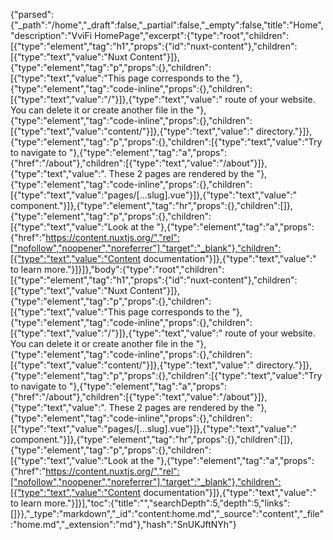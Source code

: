 {"parsed":{"_path":"/home","_draft":false,"_partial":false,"_empty":false,"title":"Home","description":"VviFi HomePage","excerpt":{"type":"root","children":[{"type":"element","tag":"h1","props":{"id":"nuxt-content"},"children":[{"type":"text","value":"Nuxt Content"}]},{"type":"element","tag":"p","props":{},"children":[{"type":"text","value":"This page corresponds to the "},{"type":"element","tag":"code-inline","props":{},"children":[{"type":"text","value":"/"}]},{"type":"text","value":" route of your website. You can delete it or create another file in the "},{"type":"element","tag":"code-inline","props":{},"children":[{"type":"text","value":"content/"}]},{"type":"text","value":" directory."}]},{"type":"element","tag":"p","props":{},"children":[{"type":"text","value":"Try to navigate to "},{"type":"element","tag":"a","props":{"href":"/about"},"children":[{"type":"text","value":"/about"}]},{"type":"text","value":". These 2 pages are rendered by the "},{"type":"element","tag":"code-inline","props":{},"children":[{"type":"text","value":"pages/[...slug].vue"}]},{"type":"text","value":" component."}]},{"type":"element","tag":"hr","props":{},"children":[]},{"type":"element","tag":"p","props":{},"children":[{"type":"text","value":"Look at the "},{"type":"element","tag":"a","props":{"href":"https://content.nuxtjs.org/","rel":["nofollow","noopener","noreferrer"],"target":"_blank"},"children":[{"type":"text","value":"Content documentation"}]},{"type":"text","value":" to learn more."}]}]},"body":{"type":"root","children":[{"type":"element","tag":"h1","props":{"id":"nuxt-content"},"children":[{"type":"text","value":"Nuxt Content"}]},{"type":"element","tag":"p","props":{},"children":[{"type":"text","value":"This page corresponds to the "},{"type":"element","tag":"code-inline","props":{},"children":[{"type":"text","value":"/"}]},{"type":"text","value":" route of your website. You can delete it or create another file in the "},{"type":"element","tag":"code-inline","props":{},"children":[{"type":"text","value":"content/"}]},{"type":"text","value":" directory."}]},{"type":"element","tag":"p","props":{},"children":[{"type":"text","value":"Try to navigate to "},{"type":"element","tag":"a","props":{"href":"/about"},"children":[{"type":"text","value":"/about"}]},{"type":"text","value":". These 2 pages are rendered by the "},{"type":"element","tag":"code-inline","props":{},"children":[{"type":"text","value":"pages/[...slug].vue"}]},{"type":"text","value":" component."}]},{"type":"element","tag":"hr","props":{},"children":[]},{"type":"element","tag":"p","props":{},"children":[{"type":"text","value":"Look at the "},{"type":"element","tag":"a","props":{"href":"https://content.nuxtjs.org/","rel":["nofollow","noopener","noreferrer"],"target":"_blank"},"children":[{"type":"text","value":"Content documentation"}]},{"type":"text","value":" to learn more."}]}],"toc":{"title":"","searchDepth":5,"depth":5,"links":[]}},"_type":"markdown","_id":"content:home.md","_source":"content","_file":"home.md","_extension":"md"},"hash":"SnUKJftNYh"}